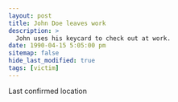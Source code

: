 ```yaml
---
layout: post
title: John Doe leaves work
description: >
  John uses his keycard to check out at work.
date: 1990-04-15 5:05:00 pm
sitemap: false
hide_last_modified: true
tags: [victim]
---
```


Last confirmed location
